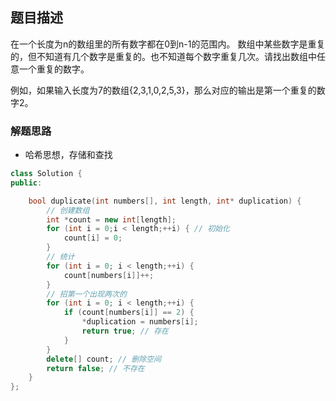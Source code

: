 ## 题目描述
在一个长度为n的数组里的所有数字都在0到n-1的范围内。 数组中某些数字是重复的，但不知道有几个数字是重复的。也不知道每个数字重复几次。请找出数组中任意一个重复的数字。 

例如，如果输入长度为7的数组{2,3,1,0,2,5,3}，那么对应的输出是第一个重复的数字2。

### 解题思路
- 哈希思想，存储和查找

```C++
class Solution {
public:

    bool duplicate(int numbers[], int length, int* duplication) {
        // 创建数组
        int *count = new int[length];
        for (int i = 0;i < length;++i) { // 初始化
            count[i] = 0;
        }
        // 统计
        for (int i = 0; i < length;++i) {
            count[numbers[i]]++;
        }
        // 招第一个出现两次的
        for (int i = 0; i < length;++i) {
            if (count[numbers[i]] == 2) {
                *duplication = numbers[i];
                return true; // 存在
            }
        }
        delete[] count; // 删除空间
        return false; // 不存在
    }
};
```